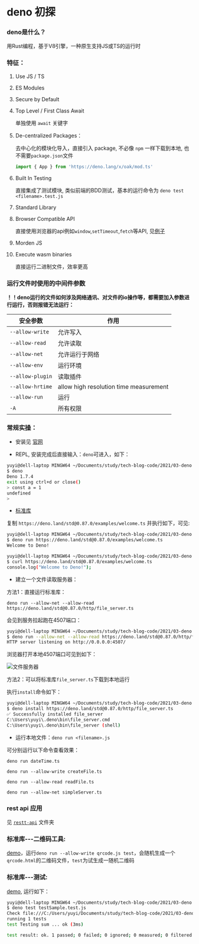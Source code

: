 # deno 初探

### **deno是什么？**

用Rust编程，基于V8引擎，一种原生支持JS或TS的运行时

### **特征：**

1. Use JS / TS 
2. ES Modules
3. Secure by Default
4. Top Level / First Class Await

    单独使用 `await` 关键字

5. De-centralized Packages：
    
    去中心化的模块化导入，直接引入 package, 不必像 `npm` 一样下载到本地, 也不需要`package.json`文件

    ```js
    import { App } from 'https://deno.lang/x/oak/mod.ts'
    ```

6. Built In Testing

    直接集成了测试模块, 类似前端的BDD测试，基本的运行命令为 `deno test <filename>.test.js`

7. Standard Library
8. Browser Compatible API

    直接使用浏览器的api例如`window`,`setTimeout`,`fetch`等API, 见[例子](https://github.com/ys558/tech-blog-code/tree/master/2021/03-deno/browserApi.js)
9. Morden JS
10. Execute wasm binaries

    直接运行二进制文件，效率更高

### **运行文件时使用的中间件参数**

**！！deno运行的文件如何涉及网络通讯、对文件的io操作等，都需要加入参数进行运行，否则报错无法运行：**

| 安全参数 | 作用 |
| --- | --- | 
| `--allow-write`| 允许写入 |
| `--allow-read` | 允许读取 |
| `--allow-net` | 允许运行于网络 |
| `--allow-env` | 运行环境 |
| `--allow-plugin` | 读取插件 |
| `--allow-hrtime` | allow high resolution time measurement |
| `--allow-run` | 运行 |
| `-A` | 所有权限 |

### 常规实操：

+ 安装见 [官网](https://deno.land/#runtime-documentation)

+ REPL, 安装完成后直接输入：`deno`可进入，如下：

```bash
yuyi@dell-laptop MINGW64 ~/Documents/study/tech-blog-code/2021/03-deno (master)
$ deno
Deno 1.7.4
exit using ctrl+d or close()
> const a = 1
undefined
>
```

+ [标准库](https://deno.land/std@0.87.0)

复制 `https://deno.land/std@0.87.0/examples/welcome.ts` 并执行如下，可见:

```bash
yuyi@dell-laptop MINGW64 ~/Documents/study/tech-blog-code/2021/03-deno (master)
$ deno run https://deno.land/std@0.87.0/examples/welcome.ts
Welcome to Deno!

yuyi@dell-laptop MINGW64 ~/Documents/study/tech-blog-code/2021/03-deno (master)
$ curl https://deno.land/std@0.87.0/examples/welcome.ts
console.log("Welcome to Deno!");
```

+ 建立一个文件读取服务器：

方法1：直接运行标准库：

`deno run --allow-net --allow-read https://deno.land/std@0.87.0/http/file_server.ts`

会见到服务拉起跑在4507端口：

```bash
yuyi@dell-laptop MINGW64 ~/Documents/study/tech-blog-code/2021/03-deno (master)
$ deno run --allow-net --allow-read https://deno.land/std@0.87.0/http/file_server.ts
HTTP server listening on http://0.0.0.0:4507/
```

浏览器打开本地4507端口可见到如下：

![文件服务器](https://github.com/ys558/tech-blog-code/tree/master/2021/03-deno/img/file-server.png)

方法2：可以将标准库`file_server.ts`下载到本地运行

执行`install`命令如下：

```bash
yuyi@dell-laptop MINGW64 ~/Documents/study/tech-blog-code/2021/03-deno (master)
$ deno install https://deno.land/std@0.87.0/http/file_server.ts
✅ Successfully installed file_server
C:\Users\yuyi\.deno\bin\file_server.cmd
C:\Users\yuyi\.deno\bin\file_server (shell)
```

+ 运行本地文件：`deno run <filename>.js`

可分别运行以下命令查看效果： 

`deno run dateTime.ts`

`deno run --allow-write createFile.ts`

`deno run --allow-read readFile.ts`

`deno run --allow-net simpleServer.ts`

### **rest api 应用**

见 [`restt-api`](https://github.com/ys558/tech-blog-code/tree/master/2021/03-deno/rest-api) 文件夹

### 标准库---二维码工具:

[demo](https://github.com/ys558/tech-blog-code/tree/master/2021/03-deno/qrcode.js)，运行`deno run --allow-write qrcode.js test`，会随机生成一个`qrcode.html`的二维码文件，`test`为试生成一随机二维码

### 标准库---测试: 
[demo](https://github.com/ys558/tech-blog-code/tree/master/2021/03-deno/qrcode.js), 运行如下：

```bash
yuyi@dell-laptop MINGW64 ~/Documents/study/tech-blog-code/2021/03-deno (master)
$ deno test testSample.test.js
Check file:///C:/Users/yuyi/Documents/study/tech-blog-code/2021/03-deno/$deno$test.ts
running 1 tests
test Testing sum ... ok (3ms)

test result: ok. 1 passed; 0 failed; 0 ignored; 0 measured; 0 filtered out (6ms)
```
